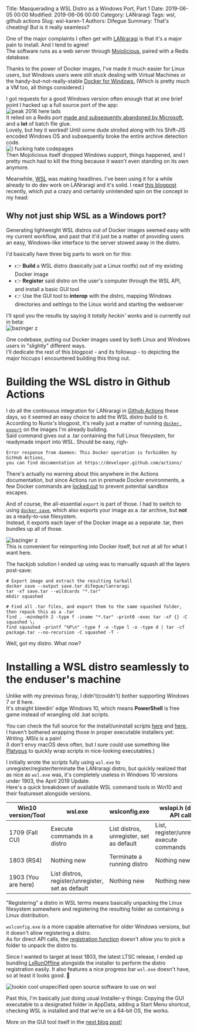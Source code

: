 Title: Masquerading a WSL Distro as a Windows Port, Part 1
Date: 2019-06-05 00:00
Modified: 2019-06-06 00:00
Category: LANraragi
Tags: wsl, github actions
Slug: wsl-karen-1
Authors: Difegue
Summary: That's cheating! But is it really seamless?

One of the major complaints I often get with [LANraragi](https://github.com/Difegue/LANraragi) is that it's a major pain to install. And I tend to agree!  
The software runs as a web server through [Mojolicious](http://mojolicious.org), paired with a Redis database.  

Thanks to the power of Docker images, I've made it much easier for Linux users, but Windows users were still stuck dealing with Virtual Machines or the handy-but-not-really-stable [Docker for Windows.](https://docs.docker.com/docker-for-windows/) (Which is pretty much a VM too, all things considered.)  

I got requests for a good Windows version often enough that at one brief point I hacked up a full source port of the app:  
![peak 2016 here lads]({static}/images/quickstarter.jpg)  
It relied on a Redis port [made and subsequently abandoned by Microsoft](https://github.com/microsoftarchive/redis), and a **lot** of batch file glue.  
Lovely, but hey it worked! Until some dude strolled along with his Shift-JIS encoded Windows OS and subsequently broke the entire archive detection code.  
![i fucking hate codepages]({static}/images/coolmeme.jpg)  
Then Mojolicious itself dropped Windows support, things happened, and I pretty much had to kill the thing because it wasn't even standing on its own anymore.  

Meanwhile, [WSL](https://docs.microsoft.com/en-us/windows/wsl/about) was making headlines. I've been using it for a while already to do dev work on LANraragi and it's solid. I read [this blogpost](https://medium.com/@hoxunn/wsl-docker-custom-distro-2-0-730fd97fe72e) recently, which put a crazy and certainly unintended spin on the concept in my head:  

## Why not just ship WSL as a Windows port?

Generating lightweight WSL distros out of Docker images seemed easy with my current workflow, and past that it'd just be a matter of providing users an easy, Windows-like interface to the server stowed away in the distro.  

I'd basically have three big parts to work on for this:  

* 👉 **Build** a WSL distro (basically just a Linux rootfs) out of my existing Docker image  
* 👉 **Register** said distro on the user's computer through the WSL API, and install a basic GUI tool  
* 👉 Use the GUI tool to **interop** with the distro, mapping Windows directories and settings to the Linux world and starting the webserver  

I'll spoil you the results by saying it _totally heckin' works_ and is currently out in beta:  
![bazinger z]({static}/images/karen.jpg)  

One codebase, putting out Docker images used by both Linux and Windows users in "slightly" different ways.  
I'll dedicate the rest of this blogpost - and its followup - to depicting the major hiccups I encountered building this thing out.

# Building the WSL distro in Github Actions  

I do all the continuous integration for LANraragi in [Github Actions](https://github.com/features/actions) these days, so it seemed an easy choice to add the WSL distro build to it.  
According to Nunix's blogpost, it's really just a matter of running [`docker export`](https://docs.docker.com/engine/reference/commandline/export/) on the images I'm already building.  
Said command gives out a .tar containing the full Linux filesystem, for readymade import into WSL. Should be easy, righ-
~~~~
Error response from daemon: This Docker operation is forbidden by GitHub Actions,
you can find documentation at https://developer.github.com/actions/
~~~~
There's actually no warning about this anywhere in the Actions documentation, but since Actions run in premade Docker environments, a few Docker commands are [locked out](https://github.com/actions/docker/issues/7#issuecomment-459808907) to prevent potential sandbox escapes.  

And of course, the all-essential `export` is part of those. I had to switch to using [`docker save`](https://docs.docker.com/engine/reference/commandline/save/), which also exports your image as a .tar archive, but **not** as a ready-to-use filesystem.  
Instead, it exports each layer of the Docker image as a separate .tar, then bundles up all of those.  

![bazinger z]({static}/images/export_vs_save.png)  
This is convenient for reimporting into Docker itself, but not at all for what I want here.  

The hackjob solution I ended up using was to manually squash all the layers post-save:  

~~~~
# Export image and extract the resulting tarball
docker save --output save.tar difegue/lanraragi
tar -xf save.tar --wildcards "*.tar"
mkdir squashed

# Find all .tar files, and export them to the same squashed folder, then repack this as a .tar
find . -mindepth 2 -type f -iname "*.tar" -print0 -exec tar -xf {} -C squashed \; 
find squashed -printf "%P\n" -type f -o -type l -o -type d | tar -cf package.tar --no-recursion -C squashed -T -
~~~~  

Well, got my distro. What now?

# Installing a WSL distro seamlessly to the enduser's machine

Unlike with my previous foray, I didn't(couldn't) bother supporting Windows 7 or 8 here.  
It's straight bleedin' edge Windows 10, which means **PowerShell** is free game instead of wrangling old .bat scripts.  

You can check the full source for the install/uninstall scripts [here](https://github.com/Difegue/Karen/blob/master/Karen/Karen-Installer.ps1)  and [here.](https://github.com/Difegue/Karen/blob/master/Karen/Karen-Uninstaller.ps1)  
I haven't bothered wrapping those in proper executable installers yet: Writing .MSIs is a pain!  
(I don't envy macOS devs often, but I sure could use something like [Platypus](https://sveinbjorn.org/platypus) to quickly wrap scripts in nice-looking executables.)

I initially wrote the scripts fully using `wsl.exe` to unregister/register/terminate the LANraragi distro, but quickly realized that as nice as `wsl.exe` was, it's completely useless in Windows 10 versions under 1903, the April 2019 Update.  
Here's a quick breakdown of available WSL command tools in Win10 and their featureset alongside versions.  

| Win10 version/Tool  | wsl.exe                                           | wslconfig.exe                            | wslapi.h (direct API call)                  | lxrun                                   |
|---------------------|---------------------------------------------------|------------------------------------------|---------------------------------------------|-----------------------------------------|
| 1709 (Fall CU)      | Execute commands in a distro                      | List distros, unregister, set as default | List, register/unregister, execute commands | (Ubuntu only) Install/Uninstall, Update |
| 1803 (RS4)          | Nothing new                                       | Terminate a running distro               | Nothing new                                 | Dead                                    |
| 1903 (You are here) | List distros, register/unregister, set as default | Nothing new                              | Nothing new                                 | Dead                                    |  

"Registering" a distro in WSL terms means basically unpacking the Linux filesystem somewhere and registering the resulting folder as containing a Linux distribution.  

`wslconfig.exe` is a more capable alternative for older Windows versions, but it doesn't allow registering a distro.  
As for direct API calls, the [registration function](https://docs.microsoft.com/en-us/windows/desktop/api/wslapi/nf-wslapi-wslregisterdistribution) doesn't allow you to pick a folder to unpack the distro to.  

Since I wanted to target at least 1803, the latest LTSC release, I ended up bundling [LxRunOffline](https://github.com/DDoSolitary/LxRunOffline) alongside the installer to perform the distro registration easily. It also features a nice progress bar `wsl.exe` doesn't have, so at least it looks good. 👀  

![lookin cool unspecified open source software to use on wsl]({static}/images/ps.png)  

Past this, I'm basically just doing usual Installer-y things: Copying the GUI executable to a designated folder in AppData, adding a Start Menu shortcut, checking WSL is installed and that we're on a 64-bit OS, the works.

More on the GUI tool itself in the [next blog post!]({static}/wsl-karen-2.html)
